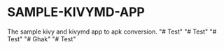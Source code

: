# SAMPLE-KIVYMD-APP
The sample kivy and kivymd app to apk conversion.
"# Test" 
"# Test" 
"# Test" 
"# Ghak" 
"# Test" 
